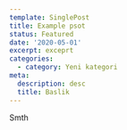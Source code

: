 ```yaml
---
template: SinglePost
title: Example psot
status: Featured
date: '2020-05-01'
excerpt: exceprt
categories:
  - category: Yeni kategori
meta:
  description: desc
  title: Baslik
---
```

Smth
